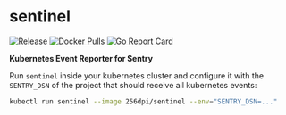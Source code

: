 # sentinel

[![Release](https://img.shields.io/github/release/256dpi/sentinel.svg)](https://github.com/256dpi/sentinel/releases)
[![Docker Pulls](https://img.shields.io/docker/pulls/256dpi/sentinel.svg)](https://hub.docker.com/r/256dpi/sentinel)
[![Go Report Card](https://goreportcard.com/badge/github.com/256dpi/sentinel)](http://goreportcard.com/report/256dpi/sentinel)

**Kubernetes Event Reporter for Sentry**

Run `sentinel` inside your kubernetes cluster and configure it with the `SENTRY_DSN` of the project that should receive all kubernetes events:

```bash
kubectl run sentinel --image 256dpi/sentinel --env="SENTRY_DSN=..."
```
